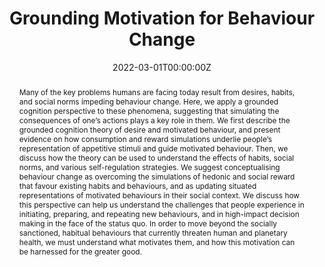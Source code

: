---
abstract: Many of the key problems humans are facing today result from desires, habits, and social norms impeding behaviour change. Here, we apply a grounded cognition perspective to these phenomena, suggesting that simulating the consequences of one’s actions plays a key role in them. We first describe the grounded cognition theory of desire and motivated behaviour, and present evidence on how consumption and reward simulations underlie people’s representation of appetitive stimuli and guide motivated behaviour. Then, we discuss how the theory can be used to understand the effects of habits, social norms, and various self-regulation strategies. We suggest conceptualising behaviour change as overcoming the simulations of hedonic and social reward that favour existing habits and behaviours, and as updating situated representations of motivated behaviours in their social context. We discuss how this perspective can help us understand the challenges that people experience in initiating, preparing, and repeating new behaviours, and in high-impact decision making in the face of the status quo. In order to move beyond the socially sanctioned, habitual behaviours that currently threaten human and planetary health, we must understand what motivates them, and how this motivation can be harnessed for the greater good.
authors:
- E.K. Papies
- L.W. Barsalou
- M.A. Claassen
- T. Davis
- S. Farrar
- E. Gauthier
- A. Rodger
- B. Tatar
- L. Wehbe
- J. Werner
- D. Rusz
- M. Best
date: "2022-03-01T00:00:00Z"
doi: ""
featured:
image:
projects: []
publication: ''
publication_short: ""
publication-type: "2"
publication_types: "3"
publishDate: "2022-03-01T00:00:00Z"
title: Grounding Motivation for Behaviour Change
url_code: ""
url_dataset: ""
url_pdf: ""
url_poster: ""
url_project: ""
url_slides: ""
url_source: ""
url_video: ""
---